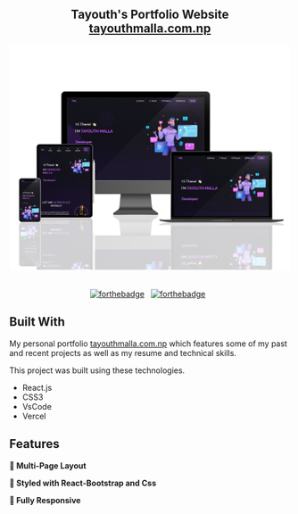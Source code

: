 <h2 align="center">
  Tayouth's Portfolio Website<br/>
  <a href="https://tayouthmalla.com.np/" target="_blank">tayouthmalla.com.np</a>
</h2>
<div align="center">
  <img alt="Demo" src="./Images/Mockup-on-different-devices.png" />
</div>
&nbsp;
<center>

[![forthebadge](https://forthebadge.com/images/badges/built-with-love.svg)](https://forthebadge.com) &nbsp;
[![forthebadge](https://forthebadge.com/images/badges/made-with-javascript.svg)](https://forthebadge.com) &nbsp;

</center>

## Built With

My personal portfolio <a href="https://tayouthmalla.com.np/" target="_blank">tayouthmalla.com.np</a> which features some of my past and recent projects as well as my resume and technical skills.<br/>

This project was built using these technologies.

- React.js
- CSS3
- VsCode
- Vercel

## Features

**📖 Multi-Page Layout**

**🎨 Styled with React-Bootstrap and Css**

**📱 Fully Responsive**

